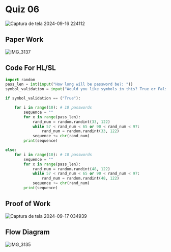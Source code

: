 # Quiz 06

![Captura de tela 2024-09-16 224112](https://github.com/user-attachments/assets/3eb63ffe-4c5c-4248-b8ed-3fab8204f2f2)


## Paper Work

![IMG_3137](https://github.com/user-attachments/assets/31528056-aa1b-49d1-9417-54d13403e598)


## Code For HL/SL

```py
import random
pass_len = int(input("How long will be password be?: "))
symbol_validation = input("Would you like symbols in this? True or False: ")

if symbol_validation == ("True"):

    for i in range(10): # 10 passwords
        sequence = ""
        for x in range(pass_len):
            rand_num = random.randint(33, 122)
            while 57 < rand_num < 65 or 90 < rand_num < 97:
                rand_num = random.randint(33, 122)
            sequence += chr(rand_num)
        print(sequence)

else:
    for i in range(10): # 10 passwords
        sequence = ""
        for x in range(pass_len):
            rand_num = random.randint(48, 122)
            while 57 < rand_num < 65 or 90 < rand_num < 97:
                rand_num = random.randint(48, 122)
            sequence += chr(rand_num)
        print(sequence)
```

## Proof of Work

![Captura de tela 2024-09-17 034939](https://github.com/user-attachments/assets/b8dfc013-3715-4bdf-b298-0cfa2425eaff)


## Flow Diagram

![IMG_3135](https://github.com/user-attachments/assets/4f508926-707b-4a89-98dd-de6d5292e1df)

